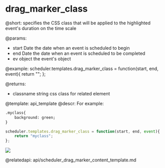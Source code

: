 drag_marker_class
=============
@short: specifies the CSS class that will be applied to the highlighted event's duration on the time scale
	
    
@params:
- start	Date	the date when an event is scheduled to begin   
- end	Date	the date when an event is scheduled to be completed
- ev	object	the event's object




@example:
scheduler.templates.drag_marker_class = function(start, end, event){
	return "";
};

@returns:
- classname    string     css class for related element

@template:	api_template
@descr:
For example: 

~~~html
.myclass{
	background: green;
}
~~~


~~~js
scheduler.templates.drag_marker_class = function(start, end, event){
	return "myclass";
};
~~~

<img src="highlight_scale.png"/>

@relatedapi:
	api/scheduler_drag_marker_content_template.md